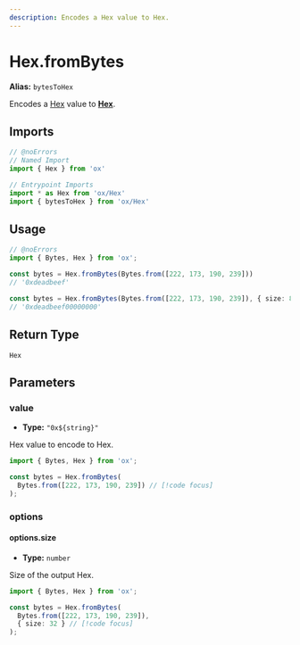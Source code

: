 ```yaml
---
description: Encodes a Hex value to Hex.
---
```


# Hex.fromBytes

**Alias:** `bytesToHex`

Encodes a [Hex](#TODO) value to **[Hex](/api/bytes)**.

## Imports

```ts twoslash
// @noErrors
// Named Import 
import { Hex } from 'ox'

// Entrypoint Imports
import * as Hex from 'ox/Hex'
import { bytesToHex } from 'ox/Hex'
```

## Usage

```ts twoslash
// @noErrors
import { Bytes, Hex } from 'ox';

const bytes = Hex.fromBytes(Bytes.from([222, 173, 190, 239]))
// '0xdeadbeef'

const bytes = Hex.fromBytes(Bytes.from([222, 173, 190, 239]), { size: 8 })
// '0xdeadbeef00000000'
```

## Return Type

`Hex`

## Parameters

### value

- **Type:** `"0x${string}"`

Hex value to encode to Hex.

```ts twoslash
import { Bytes, Hex } from 'ox';

const bytes = Hex.fromBytes(
  Bytes.from([222, 173, 190, 239]) // [!code focus]
);
```

### options

#### options.size

- **Type:** `number`

Size of the output Hex.

```ts twoslash
import { Bytes, Hex } from 'ox';

const bytes = Hex.fromBytes(
  Bytes.from([222, 173, 190, 239]),
  { size: 32 } // [!code focus]
);
```